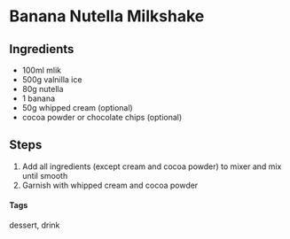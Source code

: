 # Banana Nutella Milkshake

## Ingredients

* 100ml mlik
* 500g valnilla ice
* 80g nutella
* 1 banana
* 50g whipped cream (optional)
* cocoa powder or chocolate chips (optional)

## Steps

1. Add all ingredients (except cream and cocoa powder) to mixer and mix until smooth
2. Garnish with whipped cream and cocoa powder 

#### Tags
dessert, drink
